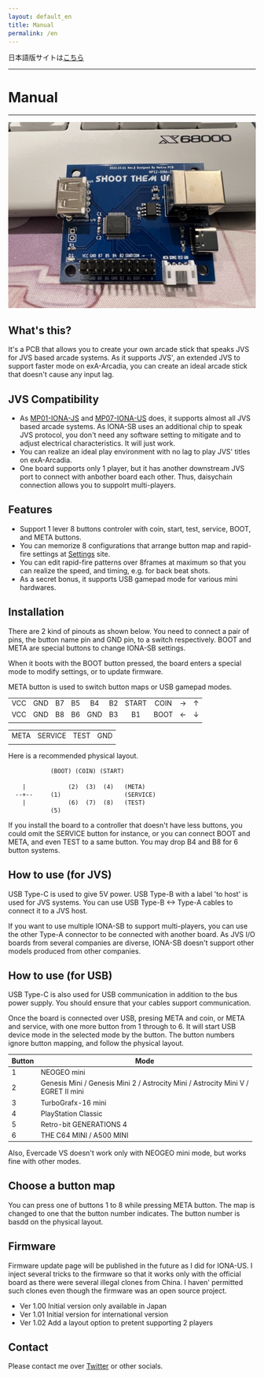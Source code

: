 ```yaml
---
layout: default_en
title: Manual
permalink: /en
---
```

日本語版サイトは[こちら](./)

---
# Manual
---
![](device.jpg)
## What's this?
It's a PCB that allows you to create your own arcade stick that speaks JVS for
JVS based arcade systems.
As it supports JVS', an extended JVS to support faster mode on exA-Arcadia, you
can create an ideal arcade stick that doesn't cause any input lag.

## JVS Compatibility
- As [MP01-IONA-JS](https://toyoshim.github.io/iona-js/) and
 [MP07-IONA-US](https://toyoshim.github.io/iona-us/) does, it supports almost
 all JVS based arcade systems.
 As IONA-SB uses an additional chip to speak JVS protocol, you don't need any
 software setting to mitigate and to adjust electrical characteristics. It will
 just work.
- You can realize an ideal play environment with no lag to play JVS' titles on
 exA-Arcadia.
- One board supports only 1 player, but it has another downstream JVS port to
 connect with anbother board each other. Thus, daisychain connection allows you
 to suppolrt multi-players.

## Features
- Support 1 lever 8 buttons controler with coin, start, test, service, BOOT, and META buttons.
- You can memorize 8 configurations that arrange button map and rapid-fire settings at [Settings](setting__en) site.
- You can edit rapid-fire patterns over 8frames at maximum so that you can realize the speed, and timing, e.g. for back beat shots.
- As a secret bonus, it supports USB gamepad mode for various mini hardwares.

## Installation
There are 2 kind of pinouts as shown below.
You need to connect a pair of pins, the button name pin and GND pin, to a switch respectively.
BOOT and META are special buttons to change IONA-SB settings.

When it boots with the BOOT button pressed, the board enters a special mode to
modify settings, or to update firmware.

META button is used to switch button maps or USB gamepad modes.

|     |     |     |     |     |     |       |      |     |     |
| :-: | :-: | :-: | :-: | :-: | :-: | :---: | :--: | :-: | :-: |
| VCC | GND | B7  | B5  | B4  | B2  | START | COIN | →   | ↑   |
| VCC | GND | B8  | B6  | GND | B3  | B1    | BOOT | ←   | ↓   |
|     |     |     |     |     |     |       |      |     |     |

|      |         |      |     |
| ---- | ------- | ---- | --- |
| META | SERVICE | TEST | GND |
|      |         |      |     |

Here is a recommended physical layout.

```
            (BOOT) (COIN) (START)

    |            (2)  (3)  (4)   (META)
  --+--     (1)                  (SERVICE)
    |            (6)  (7)  (8)   (TEST)
            (5)
```

If you install the board to a controller that doesn't have less buttons, you could omit the SERVICE button for instance, or you can connect BOOT and META, and even TEST to a same button.
You may drop B4 and B8 for 6 button systems.

## How to use (for JVS)
USB Type-C is used to give 5V power.
USB Type-B with a label 'to host' is used for JVS systems. You can use USB Type-B <-> Type-A cables to connect it to a JVS host.

If you want to use multiple IONA-SB to support multi-players, you can use the other Type-A connector to be connected with another board. As JVS I/O boards from several companies are diverse, IONA-SB doesn't support other models produced from other companies.

## How to use (for USB)
USB Type-C is also used for USB communication in addition to the bus power supply.
You should ensure that your cables support communication.

Once the board is connected over USB, presing META and coin, or META and service, with one more button from 1 through to 6. It will start USB device mode in the selected mode by the button.
The button numbers ignore button mapping, and follow the physical layout.

| Button | Mode |
| ------| ----- |
| 1     | NEOGEO mini
| 2     | Genesis Mini / Genesis Mini 2 / Astrocity Mini / Astrocity Mini V /<br> EGRET II mini
| 3     | TurboGrafx-16 mini
| 4     | PlayStation Classic
| 5     | Retro-bit GENERATIONS 4
| 6     | THE C64 MINI / A500 MINI

Also, Evercade VS doesn't work only with NEOGEO mini mode, but works fine with other modes.

## Choose a button map
You can press one of buttons 1 to 8 while pressing META button. The map is changed to one that the button number indicates. The button number is basdd on the physical layout.

## Firmware
Firmware update page will be published in the future as I did for IONA-US.
I inject several tricks to the firmware so that it works only with the official board as there were several illegal clones from China. I haven' permitted such clones even though the firmware was an open source project.

- Ver 1.00 Initial version only available in Japan
- Ver 1.01 Initial version for international version
- Ver 1.02 Add a layout option to pretent supporting 2 players

## Contact
Please contact me over [Twitter](https://twitter.com/toyoshim) or other socials.